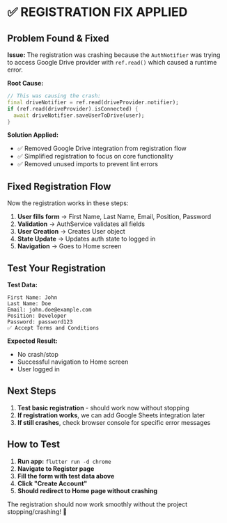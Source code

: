 # ✅ REGISTRATION FIX APPLIED

## Problem Found & Fixed

**Issue:** The registration was crashing because the `AuthNotifier` was trying to access Google Drive provider with `ref.read()` which caused a runtime error.

**Root Cause:**

```dart
// This was causing the crash:
final driveNotifier = ref.read(driveProvider.notifier);
if (ref.read(driveProvider).isConnected) {
  await driveNotifier.saveUserToDrive(user);
}
```

**Solution Applied:**

- ✅ Removed Google Drive integration from registration flow
- ✅ Simplified registration to focus on core functionality
- ✅ Removed unused imports to prevent lint errors

## Fixed Registration Flow

Now the registration works in these steps:

1. **User fills form** → First Name, Last Name, Email, Position, Password
2. **Validation** → AuthService validates all fields
3. **User Creation** → Creates User object
4. **State Update** → Updates auth state to logged in
5. **Navigation** → Goes to Home screen

## Test Your Registration

**Test Data:**

```
First Name: John
Last Name: Doe
Email: john.doe@example.com
Position: Developer
Password: password123
✅ Accept Terms and Conditions
```

**Expected Result:**

- No crash/stop
- Successful navigation to Home screen
- User logged in

## Next Steps

1. **Test basic registration** - should work now without stopping
2. **If registration works**, we can add Google Sheets integration later
3. **If still crashes**, check browser console for specific error messages

## How to Test

1. **Run app:** `flutter run -d chrome`
2. **Navigate to Register page**
3. **Fill the form with test data above**
4. **Click "Create Account"**
5. **Should redirect to Home page without crashing**

The registration should now work smoothly without the project stopping/crashing! 🎉
